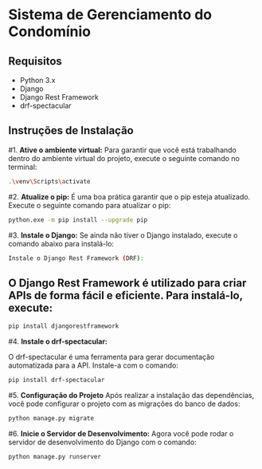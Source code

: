 # Sistema de Gerenciamento do Condomínio

## Requisitos

- Python 3.x
- Django
- Django Rest Framework
- drf-spectacular

## Instruções de Instalação

#1. **Ative o ambiente virtual:**
Para garantir que você está trabalhando dentro do ambiente virtual do projeto, execute o seguinte comando no terminal: 
```bash 
.\venv\Scripts\activate
```
#2. **Atualize o pip:**
É uma boa prática garantir que o pip esteja atualizado. Execute o seguinte comando para atualizar o pip: 
```bash 
python.exe -m pip install --upgrade pip
``` 
#3. **Instale o Django:**
Se ainda não tiver o Django instalado, execute o comando abaixo para instalá-lo: 
```bash 
Instale o Django Rest Framework (DRF):
``` 
## O Django Rest Framework é utilizado para criar APIs de forma fácil e eficiente. Para instalá-lo, execute: 
```bash 
pip install djangorestframework
``` 
#4. **Instale o drf-spectacular:**

O drf-spectacular é uma ferramenta para gerar documentação automatizada para a API. Instale-a com o comando: 
```bash 
pip install drf-spectacular
```
#5. **Configuração do Projeto**
Após realizar a instalação das dependências, você pode configurar o projeto com as migrações do banco de dados: 
```bash 
python manage.py migrate
```
#6. **Inicie o Servidor de Desenvolvimento:**
Agora você pode rodar o servidor de desenvolvimento do Django com o comando: 
``` bash 
python manage.py runserver
```

